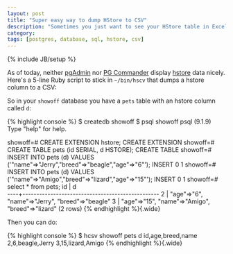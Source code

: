 ```yaml
---
layout: post
title: "Super easy way to dump HStore to CSV"
description: "Sometimes you just want to see your HStore table in Excel..."
category: 
tags: [postgres, database, sql, hstore, csv]
---
```

{% include JB/setup %}

As of today, neither [pgAdmin](http://www.pgadmin.org/) nor [PG Commander](http://eggerapps.at/pgcommander/) display [hstore](http://www.postgresql.org/docs/9.1/static/hstore.html) data nicely. Here's a 5-line Ruby script to stick in `~/bin/hscv` that dumps a hstore column to a CSV:

<script src="https://gist.github.com/seamusabshere/6708941.js">
</script>

So in your `showoff` database you have a `pets` table with an hstore column called `d`:

{% highlight console %}
$ createdb showoff
$ psql showoff
psql (9.1.9)
Type "help" for help.

showoff=# CREATE EXTENSION hstore;
CREATE EXTENSION
showoff=# CREATE TABLE pets (id SERIAL, d HSTORE);
CREATE TABLE
showoff=# INSERT INTO pets (d) VALUES ('"name"=>"Jerry","breed"=>"beagle","age"=>"6"');
INSERT 0 1
showoff=# INSERT INTO pets (d) VALUES ('"name"=>"Amigo","breed"=>"lizard","age"=>"15"');
INSERT 0 1
showoff=# select * from pets;
 id |                        d                        
----+-------------------------------------------------
  2 | "age"=>"6", "name"=>"Jerry", "breed"=>"beagle"
  3 | "age"=>"15", "name"=>"Amigo", "breed"=>"lizard"
(2 rows)
{% endhighlight %}{.wide}

Then you can do:

{% highlight console %}
$ hcsv showoff pets d
id,age,breed,name
2,6,beagle,Jerry
3,15,lizard,Amigo
{% endhighlight %}{.wide}

